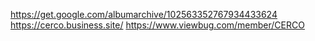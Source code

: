 https://get.google.com/albumarchive/102563352767934433624
https://cerco.business.site/
https://www.viewbug.com/member/CERCO
